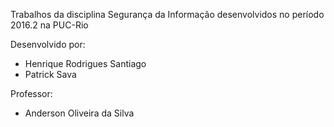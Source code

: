 Trabalhos da disciplina Segurança da Informação desenvolvidos no período 2016.2 na PUC-Rio

Desenvolvido por:

- Henrique Rodrigues Santiago
- Patrick Sava

Professor:

- Anderson Oliveira da Silva
